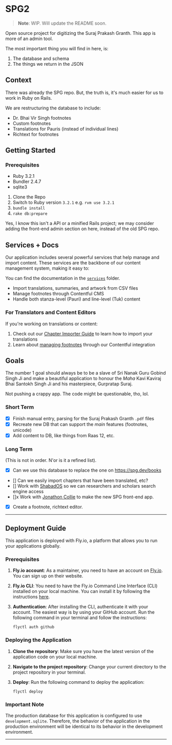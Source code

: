 # SPG2

> **Note**: WIP. Will update the README soon.

Open source project for digitizing the Suraj Prakash Granth. This app is more of an admin tool.

The most important thing you will find in here, is:
1. The database and schema
2. The things we return in the JSON

## Context

There was already the SPG repo. But, the truth is, it's much easier for us to work in Ruby on Rails.

We are restructuring the database to include:
* Dr. Bhai Vir Singh footnotes
* Custom footnotes
* Translations for Pauris (instead of individual lines)
* Richtext for footnotes

## Getting Started

### Prerequisites 

* Ruby 3.2.1
* Bundler 2.4.7
* sqlite3

1. Clone the Repo
2. Switch to Ruby version `3.2.1` e.g. `rvm use 3.2.1`
3. `bundle install`
4. `rake db:prepare`

Yes, I know this isn't a API or a minified Rails project; we may consider adding the front-end admin section on here, instead of the old SPG repo.

## Services + Docs

Our application includes several powerful services that help manage and import content. These services are the backbone of our content management system, making it easy to:

You can find the documentation in the [`services`](app/services/README.md) folder.


- Import translations, summaries, and artwork from CSV files
- Manage footnotes through Contentful CMS
- Handle both stanza-level (Pauri) and line-level (Tuk) content

### For Translators and Content Editors

If you're working on translations or content:
1. Check out our [Chapter Importer Guide](app/services/README.md#chapterimporterservice) to learn how to import your translations
2. Learn about [managing footnotes](app/services/README.md#how-to-contribute-footnotes-contentful-stuff) through our Contentful integration

## Goals

The number 1 goal should always be to be a slave of Sri Nanak Guru Gobind Singh Ji and make a beautiful application to honour the *Maha* Kavi Kaviraj Bhai Santokh Singh Ji and his masterpiece, Gurpratap Suraj. 

Not pushing a crappy app. The code might be questionable, tho, lol.

### Short Term
* [x] Finish manual entry, parsing for the Suraj Prakash Granth `.pdf` files
* [x] Recreate new DB that can support the *main* features (footnotes, unicode)
* [x] Add content to DB, like things from Raas 12, etc.
### Long Term

(This is not in order. N'or is it a refined list).

* [x] Can we use this database to replace the one on https://spg.dev/books
* [] Can we easily import chapters that have been translated, etc?
* [] Work with [ShabadOS](https://github.com/shabados) so we can researchers and scholars search engine access
* []x Work with [Jonathon Collie](https://www.jonathancollie.com/) to make the new SPG front-end app.
* [x] Create a footnote, richtext editor.

---

## Deployment Guide

This application is deployed with Fly.io, a platform that allows you to run your applications globally. 

### Prerequisites

1. **Fly.io account**: As a maintainer, you need to have an account on [Fly.io](https://fly.io). You can sign up on their website.

2. **Fly.io CLI**: You need to have the Fly.io Command Line Interface (CLI) installed on your local machine. You can install it by following the instructions [here](https://fly.io/docs/getting-started/installing-flyctl/).

3. **Authentication**: After installing the CLI, authenticate it with your account. The easiest way is by using your GitHub account. Run the following command in your terminal and follow the instructions:
   ```
   flyctl auth github
   ```

### Deploying the Application

1. **Clone the repository**: Make sure you have the latest version of the application code on your local machine.

2. **Navigate to the project repository**: Change your current directory to the project repository in your terminal.

3. **Deploy**: Run the following command to deploy the application:
   ```
   flyctl deploy
   ```

### Important Note

The production database for this application is configured to use `development.sqlite`. Therefore, the behavior of the application in the production environment will be identical to its behavior in the development environment.

---
